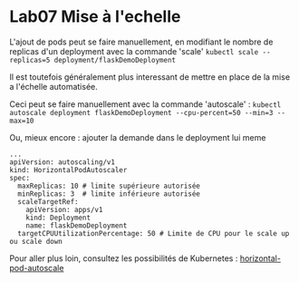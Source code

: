 # Lab07 Mise à l'echelle

L'ajout de pods peut se faire manuellement, en modifiant le nombre de replicas d'un deployment avec la commande 'scale'
`kubectl scale --replicas=5 deployment/flaskDemoDeployment`

Il est toutefois généralement plus interessant de mettre en place de la mise a l'échelle automatisée.

Ceci peut se faire manuellement avec la commande 'autoscale' : 
`kubectl autoscale deployment flaskDemoDeployment --cpu-percent=50 --min=3 --max=10`

Ou, mieux encore : ajouter la demande dans le deployment lui meme
```
...
apiVersion: autoscaling/v1
kind: HorizontalPodAutoscaler
spec:
  maxReplicas: 10 # limite supérieure autorisée
  minReplicas: 3  # limite inférieure autorisée
  scaleTargetRef:
    apiVersion: apps/v1
    kind: Deployment
    name: flaskDemoDeployment
  targetCPUUtilizationPercentage: 50 # Limite de CPU pour le scale up ou scale down
```

Pour aller plus loin, consultez les possibilités de Kubernetes : [horizontal-pod-autoscale](https://kubernetes.io/docs/tasks/run-application/horizontal-pod-autoscale-walkthrough/)